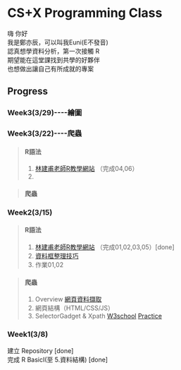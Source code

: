 # CS+X Programming Class
嗨 你好<br>
我是鄭亦辰，可以叫我Euni(E不發音)<br>
認真想學資料分析，第一次接觸 R<br>
期望能在這堂課找到共學的好夥伴<br>
也想做出讓自己有所成就的專案<br>

## Progress
### Week3(3/29)----繪圖


### Week3(3/22)----爬蟲
> #### **R語法**
> 1. [林建甫老師R教學網站](http://web.ntpu.edu.tw/~cflin/) （完成04,06）<br>
> 2. 

> #### **爬蟲**


### Week2(3/15)
> #### **R語法**
> 1. [林建甫老師R教學網站](http://web.ntpu.edu.tw/~cflin/) （完成01,02,03,05）[done] <br>
> 2.  [資料框整理技巧](https://goo.gl/Qrc77S) <br>
> 3. 作業01,02

> #### **爬蟲**
> 1. Overview
  > [網頁資料擷取](https://bookdown.org/sulaxd/0127/scrapt-topic.html#r) <br>
> 2. 網頁結構（HTML/CSS/JS）<br>
> 3. SelectorGadget & Xpath
  > [W3school](https://www.w3schools.com/xml/xpath_intro.asp)
  > [Practice](http://www.topswagcode.com/xpath/#)

### Week1(3/8)
  建立 Repository [done]<br>
  完成 R BasicI(至 5.資料結構) [done]<br>
